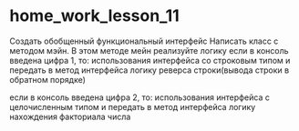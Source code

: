 # home_work_lesson_11

Создать обобщенный функциональный интерфейс
Написать класс с методом мэйн.
В этом методе мейн реализуйте логику
если в консоль введена цифра 1, то:
 использования интерфейса со строковым типом и передать в метод интерфейса логику реверса строки(вывода строки в обратном порядке)

если в консоль введена цифра 2, то:
использования интерфейса с целочисленным типом и передать в метод интерфейса логику нахождения факториала числа
